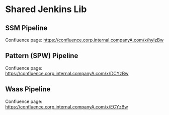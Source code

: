# Shared Jenkins Lib

## SSM Pipeline
Confluence page: https://confluence.corp.internal.companyA.com/x/hyIzBw

## Pattern (SPW) Pipeline
Confluence page: https://confluence.corp.internal.companyA.com/x/DCYzBw

## Waas Pipeline
Confluence page: https://confluence.corp.internal.companyA.com/x/ECYzBw
